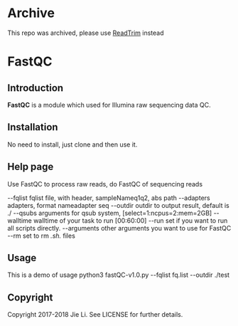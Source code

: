 # Archive

This repo was archived, please use [ReadTrim](https://github.com/jlli6t/ReadTrim.git) instead

# FastQC

## Introduction
**FastQC** is a module which used for Illumina raw sequencing data QC.

## Installation
No need to install, just clone and then use it.

## Help page
Use FastQC to process raw reads, do FastQC of sequencing reads

--fqlist	fqlist file, with header, sampleName<tab>q1<tab>q2, abs path
--adapters	adapters, format name<tab>adapter seq
--outdir	outdir to output result, default is ./
--qsubs	arguments for qsub system, [select=1:ncpus=2:mem=2GB]
--walltime	walltime of your task to run [00:60:00]
--run	set if you want to run all scripts directly.
--arguments	other arguments you want to use for FastQC
--rm	set to rm *.sh.* files

## Usage
This is a demo of usage
python3 fastQC-v1.0.py --fqlist fq.list --outdir ./test

## Copyright
Copyright 2017-2018 Jie Li. See LICENSE for further details.

